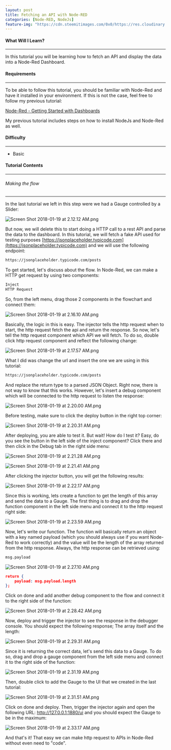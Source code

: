```yaml
---
layout: post
title: Fetching an API with Node-RED
categories: [Node-RED, NodeJs]
feature-img: "https://cdn.steemitimages.com/0x0/https://res.cloudinary.com/hpiynhbhq/image/upload/v1516346932/qx7cofxe02eucqrh8zdo.png"
---
```


#### What Will I Learn?
***
In this tutorial you will be learning how to fetch an API and display the data into a Node-Red Dashboard.

#### Requirements
***
To be able to follow this tutorial, you should be familiar with Node-Red and have it installed in your environment. If this is not the case, feel free to follow my previous tutorial:

[Node-Red - Getting Started with Dashboards](https://steemit.com/utopian-io/@jaysermendez/node-red-getting-started-with-dashboards)

My previous tutorial includes steps on how to install NodeJs and Node-Red as well.

#### Difficulty
***
- Basic

#### Tutorial Contents
***
###### Making the flow
***
In the last tutorial we left in this step were we had a Gauge controlled by a Slider:

![Screen Shot 2018-01-19 at 2.12.12 AM.png](https://res.cloudinary.com/hpiynhbhq/image/upload/v1516345946/hxyxxa0xpsxv4o7xekvz.png)

But now, we will delete this to start doing a HTTP call to a rest API and parse the data to the dashboard. In this tutorial, we will fetch a fake API used for testing purposes [https://jsonplaceholder.typicode.com](https://jsonplaceholder.typicode.com) and we will use the following endpoint:

```bash
https://jsonplaceholder.typicode.com/posts
```

To get started, let's discuss about the flow. In Node-Red, we can make a HTTP get request by using two components:

```bash
Inject
HTTP Request
```

So, from the left menu, drag those 2 components in the flowchart and connect them:

![Screen Shot 2018-01-19 at 2.16.10 AM.png](https://res.cloudinary.com/hpiynhbhq/image/upload/v1516346183/hxoym0v9gbijetupm7el.png)

Basically, the logic in this is easy. The injector tells the http request when to start, the http request fetch the api and return the response. So now, let's tell the http request component which API we will fetch. To do so, double click http request component and reflect the following change:

![Screen Shot 2018-01-19 at 2.17.57 AM.png](https://res.cloudinary.com/hpiynhbhq/image/upload/v1516346295/wgbl312xyyxryxkzfevw.png)

What I did was change the url and insert the one we are using in this tutorial:

```bash
https://jsonplaceholder.typicode.com/posts
```

And replace the return type to a parsed JSON Object. Right now, there is not way to know that this works. However, let's insert a debug component which will be connected to the http request to listen the response:

![Screen Shot 2018-01-19 at 2.20.00 AM.png](https://res.cloudinary.com/hpiynhbhq/image/upload/v1516346410/twyeeln600lfeclke21e.png)

Before testing, make sure to click the deploy button in the right top corner:

![Screen Shot 2018-01-19 at 2.20.31 AM.png](https://res.cloudinary.com/hpiynhbhq/image/upload/v1516346440/b9qegt5hi9t3fynkihtp.png)

After deploying, you are able to test it. But wait! How do I test it? Easy, do you see the button in the left side of the inject component? Click there and then click in the Debug tab in the right side menu:

![Screen Shot 2018-01-19 at 2.21.28 AM.png](https://res.cloudinary.com/hpiynhbhq/image/upload/v1516346497/tokaylkkc7n0cyigxypj.png)

![Screen Shot 2018-01-19 at 2.21.41 AM.png](https://res.cloudinary.com/hpiynhbhq/image/upload/v1516346512/ae6osazrshctehzjdchi.png)

After clicking the injector button, you will get the following results:

![Screen Shot 2018-01-19 at 2.22.17 AM.png](https://res.cloudinary.com/hpiynhbhq/image/upload/v1516346561/z2mazgrotgmxtcdp2gyy.png)

Since this is working, lets create a function to get the length of this array and send the data to a Gauge. The first thing is to drag and drop the function component in the left side menu and connect it to the http request right side:

![Screen Shot 2018-01-19 at 2.23.59 AM.png](https://res.cloudinary.com/hpiynhbhq/image/upload/v1516346650/inaq3ynskmncq8lchgpj.png)

Now, let's write our function. The function will basically return an object with a key named payload (which you should always use if you want Node-Red to work correctly) and the value will be the length of the array returned from the http response. Always, the http response can be retrieved using:

```bash
msg.payload
```

![Screen Shot 2018-01-19 at 2.27.10 AM.png](https://res.cloudinary.com/hpiynhbhq/image/upload/v1516346841/awfvm6g5av577bz5sdpi.png)

```json
return {
    payload: msg.payload.length
};
```
Click on done and add another debug component to the flow and connect it to the right side of the function:

![Screen Shot 2018-01-19 at 2.28.42 AM.png](https://res.cloudinary.com/hpiynhbhq/image/upload/v1516346932/qx7cofxe02eucqrh8zdo.png)

Now, deploy and trigger the injector to see the response in the debugger console. You should expect the following response; The array itself and the length:

![Screen Shot 2018-01-19 at 2.29.31 AM.png](https://res.cloudinary.com/hpiynhbhq/image/upload/v1516346985/v3tc0oin7kanujn1yozh.png)

Since it is returning the correct data, let's send this data to a Gauge. To do so, drag and drop a gauge component from the left side menu and connect it to the right side of the function:

![Screen Shot 2018-01-19 at 2.31.19 AM.png](https://res.cloudinary.com/hpiynhbhq/image/upload/v1516347088/u19k1gaawfrabuxp4t9k.png)

Then, double click to add the Gauge to the UI that we created in the last tutorial:

![Screen Shot 2018-01-19 at 2.31.51 AM.png](https://res.cloudinary.com/hpiynhbhq/image/upload/v1516347126/nsukbzssgqt1o2ya5kca.png)

Click on done and deploy. Then, trigger the injector again and open the following URL:  http://127.0.0.1:1880/ui and you should expect the Gauge to be in the maximum:

![Screen Shot 2018-01-19 at 2.33.17 AM.png](https://res.cloudinary.com/hpiynhbhq/image/upload/v1516347207/iqbjd0jhrgkre7ismy95.png)

And that's it! That easy we can make http request to APIs in Node-Red without even need to "code".
